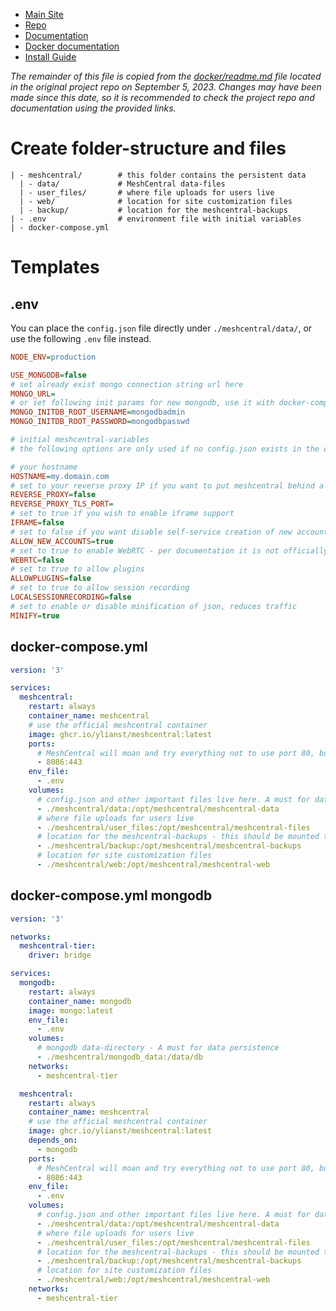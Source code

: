 - [Main Site](https://meshcentral.com)
- [Repo](https://github.com/Ylianst/MeshCentral)
- [Documentation](https://ylianst.github.io/MeshCentral/meshcentral)
- [Docker documentation](https://github.com/Ylianst/MeshCentral/tree/master/docker)
- [Install Guide](https://meshcentral.com/docs/MeshCentral2InstallGuide.pdf)

*The remainder of this file is copied from the [docker/readme.md](https://github.com/Ylianst/MeshCentral/blob/master/docker/readme.md) file located in the original project repo on September 5, 2023. Changes may have been made since this date, so it is recommended to check the project repo and documentation using the provided links.*


# Create folder-structure and files

```
| - meshcentral/        # this folder contains the persistent data
  | - data/             # MeshCentral data-files
  | - user_files/       # where file uploads for users live
  | - web/              # location for site customization files
  | - backup/           # location for the meshcentral-backups
| - .env                # environment file with initial variables
| - docker-compose.yml
```

# Templates

## .env
You can place the `config.json` file directly under `./meshcentral/data/`, or use the following `.env` file instead.

```ini
NODE_ENV=production

USE_MONGODB=false
# set already exist mongo connection string url here
MONGO_URL=
# or set following init params for new mongodb, use it with docker-compose file with mongodb version
MONGO_INITDB_ROOT_USERNAME=mongodbadmin
MONGO_INITDB_ROOT_PASSWORD=mongodbpasswd

# initial meshcentral-variables
# the following options are only used if no config.json exists in the data-folder

# your hostname
HOSTNAME=my.domain.com
# set to your reverse proxy IP if you want to put meshcentral behind a reverse proxy
REVERSE_PROXY=false
REVERSE_PROXY_TLS_PORT=
# set to true if you wish to enable iframe support
IFRAME=false
# set to false if you want disable self-service creation of new accounts besides the first (admin)
ALLOW_NEW_ACCOUNTS=true
# set to true to enable WebRTC - per documentation it is not officially released with meshcentral and currently experimental. Use with caution
WEBRTC=false
# set to true to allow plugins
ALLOWPLUGINS=false
# set to true to allow session recording
LOCALSESSIONRECORDING=false
# set to enable or disable minification of json, reduces traffic
MINIFY=true
```

## docker-compose.yml

```yaml
version: '3'

services:
  meshcentral:
    restart: always
    container_name: meshcentral
    # use the official meshcentral container
    image: ghcr.io/ylianst/meshcentral:latest
    ports:
      # MeshCentral will moan and try everything not to use port 80, but you can also use it if you so desire, just change the config.json according to your needs
      - 8086:443
    env_file:
      - .env
    volumes:
      # config.json and other important files live here. A must for data persistence
      - ./meshcentral/data:/opt/meshcentral/meshcentral-data
      # where file uploads for users live
      - ./meshcentral/user_files:/opt/meshcentral/meshcentral-files
      # location for the meshcentral-backups - this should be mounted to an external storage
      - ./meshcentral/backup:/opt/meshcentral/meshcentral-backups
      # location for site customization files
      - ./meshcentral/web:/opt/meshcentral/meshcentral-web
```

## docker-compose.yml mongodb

```yaml
version: '3'

networks:
  meshcentral-tier:
    driver: bridge

services:
  mongodb:
    restart: always
    container_name: mongodb
    image: mongo:latest
    env_file:
      - .env
    volumes:
      # mongodb data-directory - A must for data persistence
      - ./meshcentral/mongodb_data:/data/db
    networks:
      - meshcentral-tier

  meshcentral:
    restart: always
    container_name: meshcentral
    # use the official meshcentral container
    image: ghcr.io/ylianst/meshcentral:latest
    depends_on:
      - mongodb
    ports:
      # MeshCentral will moan and try everything not to use port 80, but you can also use it if you so desire, just change the config.json according to your needs
      - 8086:443
    env_file:
      - .env
    volumes:
      # config.json and other important files live here. A must for data persistence
      - ./meshcentral/data:/opt/meshcentral/meshcentral-data
      # where file uploads for users live
      - ./meshcentral/user_files:/opt/meshcentral/meshcentral-files
      # location for the meshcentral-backups - this should be mounted to an external storage
      - ./meshcentral/backup:/opt/meshcentral/meshcentral-backups
      # location for site customization files
      - ./meshcentral/web:/opt/meshcentral/meshcentral-web
    networks:
      - meshcentral-tier
```
